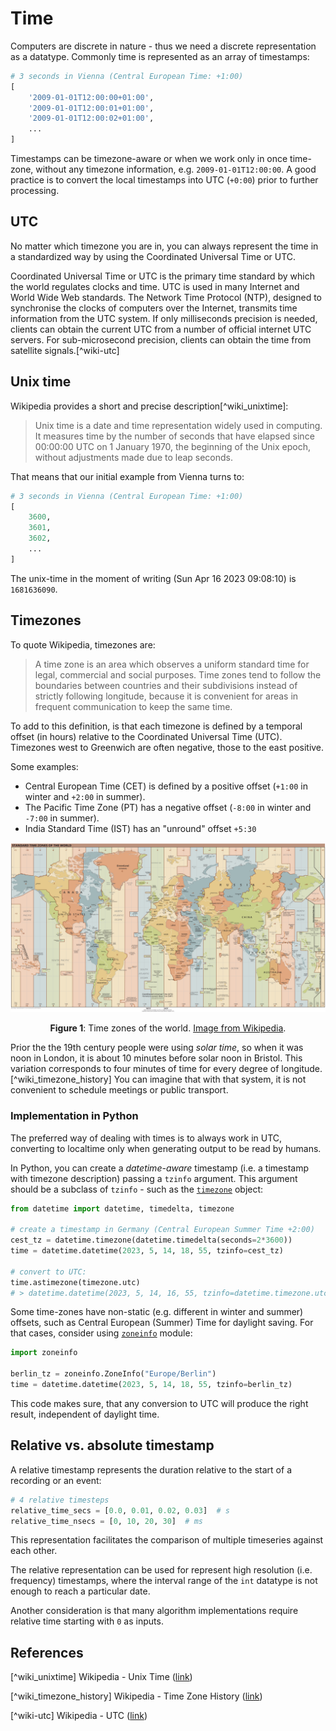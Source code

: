 # Time

Computers are discrete in nature - thus we need a discrete representation as a datatype. Commonly
time is represented as an array of timestamps: 


```python
# 3 seconds in Vienna (Central European Time: +1:00)
[
    '2009-01-01T12:00:00+01:00',
    '2009-01-01T12:00:01+01:00',
    '2009-01-01T12:00:02+01:00',
    ...
]
```

Timestamps can be timezone-aware or when we work only in once time-zone, without any timezone information,
e.g. `2009-01-01T12:00:00`. A good practice is to convert the local timestamps into UTC (`+0:00`) prior
to further processing.

## UTC

No matter which timezone you are in, you can always represent the time in a standardized way by using the Coordinated Universal Time or UTC.

Coordinated Universal Time or UTC is the primary time standard by which the world regulates clocks and time.
UTC is used in many Internet and World Wide Web standards. The Network Time Protocol (NTP), designed to synchronise the clocks of computers over the Internet, transmits time information from the UTC system. If only milliseconds precision is needed, clients can obtain the current UTC from a number of official internet UTC servers. For sub-microsecond precision, clients can obtain the time from satellite signals.[^wiki-utc]

## Unix time

Wikipedia provides a short and precise description[^wiki_unixtime]:

> Unix time is a date and time representation widely used in computing. It measures time by the number of seconds that have elapsed since 00:00:00 UTC on 1 January 1970, the beginning of the Unix epoch, without adjustments made due to leap seconds.

That means that our initial example from Vienna turns to:

```python
# 3 seconds in Vienna (Central European Time: +1:00)
[
    3600,
    3601,
    3602,
    ...
]
```

The unix-time in the moment of writing (Sun Apr 16 2023 09:08:10) is `1681636090`.

## Timezones

To quote Wikipedia, timezones are:

> A time zone is an area which observes a uniform standard time for legal, commercial and social purposes. Time zones tend to follow the boundaries between countries and their subdivisions instead of strictly following longitude, because it is convenient for areas in frequent communication to keep the same time.

To add to this definition, is that each timezone is defined by a temporal offset (in hours) relative to the Coordinated Universal Time (UTC). Timezones
west to Greenwich are often negative, those to the east positive.

Some examples:

- Central European Time (CET) is defined by a positive offset (`+1:00` in winter and `+2:00` in summer).
- The Pacific Time Zone (PT) has a negative offset (`-8:00` in winter and `-7:00` in summer).
- India Standard Time (IST) has an "unround" offset `+5:30`

<p align="center">
  <img src="World_Time_Zones_Map.png" />
</p>

<figcaption><center>

**Figure 1**: Time zones of the world. [Image from Wikipedia](https://en.wikipedia.org/wiki/Time_zone#/media/File:World_Time_Zones_Map.png).

</center></figcaption>

Prior the the 19th century people were using *solar time*, so when it was noon in London, it is about 10 minutes before solar noon in Bristol.
This variation corresponds to four minutes of time for every degree of longitude.[^wiki_timezone_history] You can imagine that with that system,
it is not convenient to schedule meetings or public transport.

### Implementation in Python

The preferred way of dealing with times is to always work in UTC, converting to localtime only when generating output to be read by humans.

In Python, you can create a *datetime-aware* timestamp (i.e. a timestamp with timezone description) passing a `tzinfo` argument. This argument should be a subclass of `tzinfo` - such as the [`timezone`](https://docs.python.org/3/library/datetime.html#timezone-objects) object:

```python
from datetime import datetime, timedelta, timezone

# create a timestamp in Germany (Central European Summer Time +2:00)
cest_tz = datetime.timezone(datetime.timedelta(seconds=2*3600))
time = datetime.datetime(2023, 5, 14, 18, 55, tzinfo=cest_tz)

# convert to UTC:
time.astimezone(timezone.utc)
# > datetime.datetime(2023, 5, 14, 16, 55, tzinfo=datetime.timezone.utc)
```

Some time-zones have non-static (e.g. different in winter and summer) offsets, such as Central European (Summer) Time for daylight saving. For that cases,
consider using [`zoneinfo`](https://docs.python.org/3/library/zoneinfo.html#module-zoneinfo) module:

```python
import zoneinfo

berlin_tz = zoneinfo.ZoneInfo("Europe/Berlin")
time = datetime.datetime(2023, 5, 14, 18, 55, tzinfo=berlin_tz)
```

This code makes sure, that any conversion to UTC will produce the right result, independent of daylight time.

## Relative vs. absolute timestamp

A relative timestamp represents the duration relative to the start of a recording or an event:

```python
# 4 relative timesteps
relative_time_secs = [0.0, 0.01, 0.02, 0.03]  # s
relative_time_nsecs = [0, 10, 20, 30]  # ms
```

This representation facilitates the comparison of multiple timeseries against each other.

The relative representation can be used for represent high resolution (i.e. frequency) timestamps,
where the interval range of the `int` datatype is not enough to reach a particular date.

Another consideration is that many algorithm implementations require relative time starting with `0` as inputs.

## References

[^wiki_unixtime] Wikipedia - Unix Time ([link](https://en.wikipedia.org/wiki/Unix_time))

[^wiki_timezone_history] Wikipedia - Time Zone History ([link](https://en.wikipedia.org/wiki/Time_zone#History))

[^wiki-utc] Wikipedia - UTC ([link](https://en.wikipedia.org/wiki/Coordinated_Universal_Time))